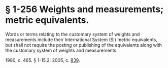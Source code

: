 # § 1-256 Weights and measurements; metric equivalents.

<p>Words or terms relating to the customary system of weights and measurements include their International System (SI) metric equivalents, but shall not require the posting or publishing of the equivalents along with the customary system of weights and measurements.</p><p>1980, c. 465. § 1-15.2; 2005, c. <a href='http://lis.virginia.gov/cgi-bin/legp604.exe?051+ful+CHAP0839'>839</a>.</p>
